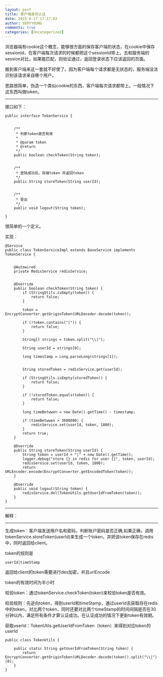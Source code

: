 ```yaml
---
layout: post
title: 客户端身份认证
date: 2015-8-17 17:17:02
author: VERYYOUNG
comments: true
categories: [Uncategorized]
---
```


浏览器端有cookie这个概念，能够很方面的保存客户端的状态，在cookie中保存sessionId，在客户端每次请求的时候都把这个sessionId带上，去和服务端的session对比，如果能匹配，则验证通过，返回登录状态下应该返回的页面。

搬到客户端来这一套就不好使了。因为客户端每个请求都是无状态的，服务端没法识别该请求来自哪个用户。

思路很简单，伪造一个类似cookie的东西，客户端每次请求都带上。一般情况下这东西叫做token。


----------
接口如下：



	public interface TokenService {
	
	
	    /**
	     * 判断token是否有效
	     *
	     * @param token
	     * @return
	     */
	    public boolean checkToken(String token);
	
	
	    /**
	     * 登陆成功后，存储token 并返回token
	     */
	    public String storeToken(String userId);
	
	
	    /**
	     * 登出
	     */
	    public void logout(String token);
	
	}


很简单的一个定义。

实现：

	@Service
	public class TokenServiceImpl extends BaseService implements TokenService {
	
	
	    @Autowired
	    private RedisService redisService;
	
	
	    @Override
	    public boolean checkToken(String token) {
	        if (StringUtils.isEmpty(token)) {
	            return false;
	        }
	
	        token = EncryptConverter.getOriginToken(URLDecoder.decode(token));
	
	        if (!token.contains("|")) {
	            return false;
	        }
	
	        String[] strings = token.split("\\|");
	
	        String userId = strings[0];
	
	        long timestamp = Long.parseLong(strings[1]);
	
	
	        String storedToken = redisService.get(userId);
	
	        if (StringUtils.isEmpty(storedToken)) {
	            return false;
	        }
	
	        if (!storedToken.equals(token)) {
	            return false;
	        }
	
	        long timeBetwwen = new Date().getTime() - timestamp;
	
	        if (timeBetwwen > 3600000) {
	            redisService.set(userId, token, 1800);
	        }
	        return true;
	    }
	
	    @Override
	    public String storeToken(String userId) {
	        String token = userId + "|" + new Date().getTime();
	        logger.debug("store {} in redis for user {}", token, userId);
	        redisService.set(userId, token, 1800);
	        return URLEncoder.encode(EncryptConverter.getEncodedToken(token));
	    }
	
	    @Override
	    public void logout(String token) {
	        redisService.del(TokenUtils.getUserIdFromToken(token));
	    }
	}






----------

解释：

----------

生成token：客户端发送用户名和密码，判断账户密码是否正确,如果正确，调用tokenService.storeToken(userId)来生成一个token，并把该token保存在redis中，同时返回给client。

token的规则是 	

	userId|timeStamp

返回给client的token需要进行des加密，并且urlEncode

token的有效时间为半小时




校验token：通过tokenService.checkToken(token)来校验token是否有效。

校验规则：先逆向token，得到userId和timeStamp，通过userId去获取存在redis中的token，对比两个token，同时还要对比两个timeStamp的时间间隔是否在30分钟以内，满足所有条件才算认证成功。在认证成功的情况下更新token有效期。


获取userId：TokenUtils.getUserIdFromToken（token）来得到对应token的userId

	public class TokenUtils {
	
	    public static String getUserIdFromToken(String token) {
	        return EncryptConverter.getOriginToken(URLDecoder.decode(token)).split("\\|")[0];
	    }
	}






